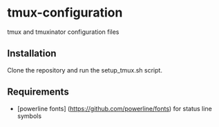 # tmux-configuration
tmux and tmuxinator configuration files

## Installation 
Clone the repository and run the setup_tmux.sh script.

## Requirements
- [powerline fonts] (https://github.com/powerline/fonts) for status line symbols
